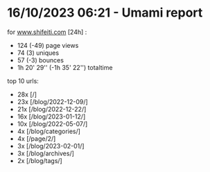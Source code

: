 # 16/10/2023 06:21 - Umami report
for www.shifeiti.com [24h] :

 - 124 (-49) page views
 - 74 (3) uniques
 - 57 (-3) bounces
 - 1h 20' 29'' (-1h 35' 22'') totaltime


top 10 urls:
 - 28x [/]
 - 23x [/blog/2022-12-09/]
 - 21x [/blog/2022-12-22/]
 - 16x [/blog/2023-01-12/]
 - 10x [/blog/2022-05-07/]
 - 4x [/blog/categories/]
 - 4x [/page/2/]
 - 3x [/blog/2023-02-01/]
 - 3x [/blog/archives/]
 - 2x [/blog/tags/]


